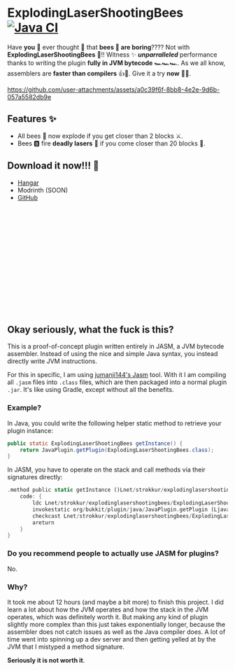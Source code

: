 # ExplodingLaserShootingBees [![Java CI](https://github.com/Strokkur424/ExplodingLaserShootingBees/actions/workflows/build.yml/badge.svg)](https://github.com/Strokkur424/ExplodingLaserShootingBees/actions/workflows/build.yml)

Have **you** 🫵 ever thought 🤔 that **bees 🐝 are boring**???? Not with
**ExplodingLaserShootingBees** 🔫!! Witness ✨ ***unparralleled*** performance
thanks to writing the plugin **fully in JVM bytecode** 🏎️🏎️🏎️. As we all know,
assemblers are **faster than compilers** 👍💖. Give it a try **now** 👮‍♀️.

https://github.com/user-attachments/assets/a0c39f6f-8bb8-4e2e-9d6b-057a5582db9e

## Features ✨
- All bees 🐝 now explode if you get closer than 2 blocks ⚔️.
- Bees 🅱️ fire **deadly lasers** 🔫 if you come closer than 20 blocks 🐍.

## Download it now!!! 🧆
- [Hangar](https://hangar.papermc.io/Strokkur424/ExplodingLaserShootingBees/versions/)
- Modrinth (SOON)
- [GitHub](https://github.com/Strokkur424/ExplodingLaserShootingBees/releases)

<br>

<br>

<br>

<br>

<br>

<br>

<br>

<br>

<br>

<br>

<br>

<br>

<br>

<br>

## Okay seriously, what the fuck is this?
This is a proof-of-concept plugin written entirely in JASM, a JVM bytecode assembler. Instead of using the nice
and simple Java syntax, you instead directly write JVM instructions.

For this in specific, I am using [jumanji144's Jasm](https://github.com/jumanji144/Jasm) tool. With it I am compiling
all `.jasm` files into `.class` files, which are then packaged into a normal plugin `.jar`. It's like using Gradle,
except without all the benefits.

### Example?
In Java, you could write the following helper static method to retrieve your plugin instance:
```java
public static ExplodingLaserShootingBees getInstance() {
    return JavaPlugin.getPlugin(ExplodingLaserShootingBees.class);
}
```

In JASM, you have to operate on the stack and call methods via their signatures directly:
```rust
.method public static getInstance ()Lnet/strokkur/explodinglasershootingbees/ExplodingLaserShootingBees; {
    code: {
        ldc Lnet/strokkur/explodinglasershootingbees/ExplodingLaserShootingBees;
        invokestatic org/bukkit/plugin/java/JavaPlugin.getPlugin (Ljava/lang/Class;)Lorg/bukkit/plugin/java/JavaPlugin;
        checkcast Lnet/strokkur/explodinglasershootingbees/ExplodingLaserShootingBees;
        areturn
    }
}
```

### Do you recommend people to actually use JASM for plugins?
No.

### Why?
It took me about 12 hours (and maybe a bit more) to finish this project. I did learn a lot about how the JVM operates
and how the stack in the JVM operates, which was definitely worth it. But making any kind of plugin slightly more complex
than this just takes exponentially longer, because the assembler does not catch issues as well as the Java compiler does.
A lot of time went into spinning up a dev server and then getting yelled at by the JVM that I mistyped a method signature.

**Seriously it is not worth it**.
